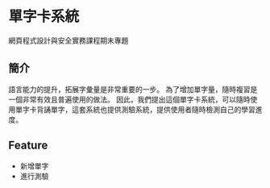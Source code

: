 # 單字卡系統
網頁程式設計與安全實務課程期末專題

## 簡介
語言能力的提升，拓展字彙量是非常重要的一步。
為了增加單字量，隨時複習是一個非常有效且普遍使用的做法。
因此，我們提出這個單字卡系統，可以隨時使用單字卡背誦單字，這套系統也提供測驗系統，提供使用者隨時檢測自己的學習進度。

## Feature
- 新增單字
- 進行測驗
